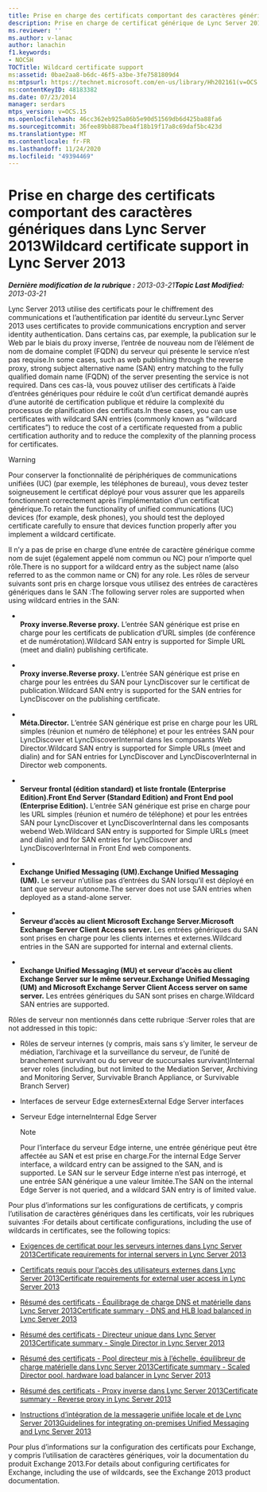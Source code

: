 ```yaml
---
title: Prise en charge des certificats comportant des caractères génériques Lync Server 2013
description: Prise en charge de certificat générique de Lync Server 2013.
ms.reviewer: ''
ms.author: v-lanac
author: lanachin
f1.keywords:
- NOCSH
TOCTitle: Wildcard certificate support
ms:assetid: 0bae2aa8-b6dc-46f5-a3be-3fe7581809d4
ms:mtpsurl: https://technet.microsoft.com/en-us/library/Hh202161(v=OCS.15)
ms:contentKeyID: 48183382
ms.date: 07/23/2014
manager: serdars
mtps_version: v=OCS.15
ms.openlocfilehash: 46cc362eb925a86b5e90d51569db6d425ba88fa6
ms.sourcegitcommit: 36fee89bb887bea4f18b19f17a8c69daf5bc423d
ms.translationtype: MT
ms.contentlocale: fr-FR
ms.lasthandoff: 11/24/2020
ms.locfileid: "49394469"
---
```

# <a name="wildcard-certificate-support-in-lync-server-2013"></a><span data-ttu-id="faa52-103">Prise en charge des certificats comportant des caractères génériques dans Lync Server 2013</span><span class="sxs-lookup"><span data-stu-id="faa52-103">Wildcard certificate support in Lync Server 2013</span></span>

<div data-xmlns="http://www.w3.org/1999/xhtml">

<div class="topic" data-xmlns="http://www.w3.org/1999/xhtml" data-msxsl="urn:schemas-microsoft-com:xslt" data-cs="https://msdn.microsoft.com/">

<div data-asp="https://msdn2.microsoft.com/asp">



</div>

<div id="mainSection">

<div id="mainBody"><span data-ttu-id="faa52-104">

<span> </span></span><span class="sxs-lookup"><span data-stu-id="faa52-104">

<span> </span></span></span>

<span data-ttu-id="faa52-105">_**Dernière modification de la rubrique :** 2013-03-21_</span><span class="sxs-lookup"><span data-stu-id="faa52-105">_**Topic Last Modified:** 2013-03-21_</span></span>

<span data-ttu-id="faa52-106">Lync Server 2013 utilise des certificats pour le chiffrement des communications et l’authentification par identité du serveur.</span><span class="sxs-lookup"><span data-stu-id="faa52-106">Lync Server 2013 uses certificates to provide communications encryption and server identity authentication.</span></span> <span data-ttu-id="faa52-107">Dans certains cas, par exemple, la publication sur le Web par le biais du proxy inverse, l’entrée de nouveau nom de l’élément de nom de domaine complet (FQDN) du serveur qui présente le service n’est pas requise.</span><span class="sxs-lookup"><span data-stu-id="faa52-107">In some cases, such as web publishing through the reverse proxy, strong subject alternative name (SAN) entry matching to the fully qualified domain name (FQDN) of the server presenting the service is not required.</span></span> <span data-ttu-id="faa52-108">Dans ces cas-là, vous pouvez utiliser des certificats à l’aide d’entrées génériques pour réduire le coût d’un certificat demandé auprès d’une autorité de certification publique et réduire la complexité du processus de planification des certificats.</span><span class="sxs-lookup"><span data-stu-id="faa52-108">In these cases, you can use certificates with wildcard SAN entries (commonly known as “wildcard certificates”) to reduce the cost of a certificate requested from a public certification authority and to reduce the complexity of the planning process for certificates.</span></span>

<div>


> [!WARNING]  
> <span data-ttu-id="faa52-109">Pour conserver la fonctionnalité de périphériques de communications unifiées (UC) (par exemple, les téléphones de bureau), vous devez tester soigneusement le certificat déployé pour vous assurer que les appareils fonctionnent correctement après l’implémentation d’un certificat générique.</span><span class="sxs-lookup"><span data-stu-id="faa52-109">To retain the functionality of unified communications (UC) devices (for example, desk phones), you should test the deployed certificate carefully to ensure that devices function properly after you implement a wildcard certificate.</span></span>



</div>

<span data-ttu-id="faa52-110">Il n’y a pas de prise en charge d’une entrée de caractère générique comme nom de sujet (également appelé nom commun ou NC) pour n’importe quel rôle.</span><span class="sxs-lookup"><span data-stu-id="faa52-110">There is no support for a wildcard entry as the subject name (also referred to as the common name or CN) for any role.</span></span> <span data-ttu-id="faa52-111">Les rôles de serveur suivants sont pris en charge lorsque vous utilisez des entrées de caractères génériques dans le SAN :</span><span class="sxs-lookup"><span data-stu-id="faa52-111">The following server roles are supported when using wildcard entries in the SAN:</span></span>

  - <span></span>  
    <span data-ttu-id="faa52-112">**Proxy inverse.**</span><span class="sxs-lookup"><span data-stu-id="faa52-112">**Reverse proxy.**</span></span>   <span data-ttu-id="faa52-113">L’entrée SAN générique est prise en charge pour les certificats de publication d’URL simples (de conférence et de numérotation).</span><span class="sxs-lookup"><span data-stu-id="faa52-113">Wildcard SAN entry is supported for Simple URL (meet and dialin) publishing certificate.</span></span>

  - <span></span>  
    <span data-ttu-id="faa52-114">**Proxy inverse.**</span><span class="sxs-lookup"><span data-stu-id="faa52-114">**Reverse proxy.**</span></span>   <span data-ttu-id="faa52-115">L’entrée SAN générique est prise en charge pour les entrées du SAN pour LyncDiscover sur le certificat de publication.</span><span class="sxs-lookup"><span data-stu-id="faa52-115">Wildcard SAN entry is supported for the SAN entries for LyncDiscover on the publishing certificate.</span></span>

  - <span></span>  
    <span data-ttu-id="faa52-116">**Méta.**</span><span class="sxs-lookup"><span data-stu-id="faa52-116">**Director.**</span></span>   <span data-ttu-id="faa52-117">L’entrée SAN générique est prise en charge pour les URL simples (réunion et numéro de téléphone) et pour les entrées SAN pour LyncDiscover et LyncDiscoverInternal dans les composants Web Director.</span><span class="sxs-lookup"><span data-stu-id="faa52-117">Wildcard SAN entry is supported for Simple URLs (meet and dialin) and for SAN entries for LyncDiscover and LyncDiscoverInternal in Director web components.</span></span>

  - <span></span>  
    <span data-ttu-id="faa52-118">**Serveur frontal (édition standard) et liste frontale (Enterprise Edition).**</span><span class="sxs-lookup"><span data-stu-id="faa52-118">**Front End Server (Standard Edition) and Front End pool (Enterprise Edition).**</span></span> <span data-ttu-id="faa52-119">L’entrée SAN générique est prise en charge pour les URL simples (réunion et numéro de téléphone) et pour les entrées SAN pour LyncDiscover et LyncDiscoverInternal dans les composants webend Web.</span><span class="sxs-lookup"><span data-stu-id="faa52-119">Wildcard SAN entry is supported for Simple URLs (meet and dialin) and for SAN entries for LyncDiscover and LyncDiscoverInternal in Front End web components.</span></span>

  - <span></span>  
    <span data-ttu-id="faa52-120">**Exchange Unified Messaging (UM).**</span><span class="sxs-lookup"><span data-stu-id="faa52-120">**Exchange Unified Messaging (UM).**</span></span>   <span data-ttu-id="faa52-121">Le serveur n’utilise pas d’entrées du SAN lorsqu’il est déployé en tant que serveur autonome.</span><span class="sxs-lookup"><span data-stu-id="faa52-121">The server does not use SAN entries when deployed as a stand-alone server.</span></span>

  - <span></span>  
    <span data-ttu-id="faa52-122">**Serveur d’accès au client Microsoft Exchange Server.**</span><span class="sxs-lookup"><span data-stu-id="faa52-122">**Microsoft Exchange Server Client Access server.**</span></span>   <span data-ttu-id="faa52-123">Les entrées génériques du SAN sont prises en charge pour les clients internes et externes.</span><span class="sxs-lookup"><span data-stu-id="faa52-123">Wildcard entries in the SAN are supported for internal and external clients.</span></span>

  - <span></span>  
    <span data-ttu-id="faa52-124">**Exchange Unified Messaging (MU) et serveur d’accès au client Exchange Server sur le même serveur.**</span><span class="sxs-lookup"><span data-stu-id="faa52-124">**Exchange Unified Messaging (UM) and Microsoft Exchange Server Client Access server on same server.**</span></span>   <span data-ttu-id="faa52-125">Les entrées génériques du SAN sont prises en charge.</span><span class="sxs-lookup"><span data-stu-id="faa52-125">Wildcard SAN entries are supported.</span></span>

<span data-ttu-id="faa52-126">Rôles de serveur non mentionnés dans cette rubrique :</span><span class="sxs-lookup"><span data-stu-id="faa52-126">Server roles that are not addressed in this topic:</span></span>

  - <span data-ttu-id="faa52-127">Rôles de serveur internes (y compris, mais sans s’y limiter, le serveur de médiation, l’archivage et la surveillance du serveur, de l’unité de branchement survivant ou du serveur de succursales survivant)</span><span class="sxs-lookup"><span data-stu-id="faa52-127">Internal server roles (including, but not limited to the Mediation Server, Archiving and Monitoring Server, Survivable Branch Appliance, or Survivable Branch Server)</span></span>

  - <span data-ttu-id="faa52-128">Interfaces de serveur Edge externes</span><span class="sxs-lookup"><span data-stu-id="faa52-128">External Edge Server interfaces</span></span>

  - <span data-ttu-id="faa52-129">Serveur Edge interne</span><span class="sxs-lookup"><span data-stu-id="faa52-129">Internal Edge Server</span></span>
    
    <div>
    

    > [!NOTE]  
    > <span data-ttu-id="faa52-130">Pour l’interface du serveur Edge interne, une entrée générique peut être affectée au SAN et est prise en charge.</span><span class="sxs-lookup"><span data-stu-id="faa52-130">For the internal Edge Server interface, a wildcard entry can be assigned to the SAN, and is supported.</span></span> <span data-ttu-id="faa52-131">Le SAN sur le serveur Edge interne n’est pas interrogé, et une entrée SAN générique a une valeur limitée.</span><span class="sxs-lookup"><span data-stu-id="faa52-131">The SAN on the internal Edge Server is not queried, and a wildcard SAN entry is of limited value.</span></span>

    
    </div>

<span data-ttu-id="faa52-132">Pour plus d’informations sur les configurations de certificats, y compris l’utilisation de caractères génériques dans les certificats, voir les rubriques suivantes :</span><span class="sxs-lookup"><span data-stu-id="faa52-132">For details about certificate configurations, including the use of wildcards in certificates, see the following topics:</span></span>

  - [<span data-ttu-id="faa52-133">Exigences de certificat pour les serveurs internes dans Lync Server 2013</span><span class="sxs-lookup"><span data-stu-id="faa52-133">Certificate requirements for internal servers in Lync Server 2013</span></span>](lync-server-2013-certificate-requirements-for-internal-servers.md)

  - [<span data-ttu-id="faa52-134">Certificats requis pour l’accès des utilisateurs externes dans Lync Server 2013</span><span class="sxs-lookup"><span data-stu-id="faa52-134">Certificate requirements for external user access in Lync Server 2013</span></span>](lync-server-2013-certificate-requirements-for-external-user-access.md)

  - [<span data-ttu-id="faa52-135">Résumé des certificats - Équilibrage de charge DNS et matérielle dans Lync Server 2013</span><span class="sxs-lookup"><span data-stu-id="faa52-135">Certificate summary - DNS and HLB load balanced in Lync Server 2013</span></span>](lync-server-2013-certificate-summary-dns-and-hlb-load-balanced.md)

  - [<span data-ttu-id="faa52-136">Résumé des certificats - Directeur unique dans Lync Server 2013</span><span class="sxs-lookup"><span data-stu-id="faa52-136">Certificate summary - Single Director in Lync Server 2013</span></span>](lync-server-2013-certificate-summary-single-director.md)

  - [<span data-ttu-id="faa52-137">Résumé des certificats - Pool directeur mis à l’échelle, équilibreur de charge matérielle dans Lync Server 2013</span><span class="sxs-lookup"><span data-stu-id="faa52-137">Certificate summary - Scaled Director pool, hardware load balancer in Lync Server 2013</span></span>](lync-server-2013-certificate-summary-scaled-director-pool-hardware-load-balancer.md)

  - [<span data-ttu-id="faa52-138">Résumé des certificats - Proxy inverse dans Lync Server 2013</span><span class="sxs-lookup"><span data-stu-id="faa52-138">Certificate summary - Reverse proxy in Lync Server 2013</span></span>](lync-server-2013-certificate-summary-reverse-proxy.md)

  - [<span data-ttu-id="faa52-139">Instructions d’intégration de la messagerie unifiée locale et de Lync Server 2013</span><span class="sxs-lookup"><span data-stu-id="faa52-139">Guidelines for integrating on-premises Unified Messaging and Lync Server 2013</span></span>](lync-server-2013-guidelines-for-integrating-on-premises-unified-messaging.md)

<span data-ttu-id="faa52-140">Pour plus d’informations sur la configuration des certificats pour Exchange, y compris l’utilisation de caractères génériques, voir la documentation du produit Exchange 2013.</span><span class="sxs-lookup"><span data-stu-id="faa52-140">For details about configuring certificates for Exchange, including the use of wildcards, see the Exchange 2013 product documentation.</span></span>

<span data-ttu-id="faa52-141"></div>

<span> </span>

</div>

</div>

</span><span class="sxs-lookup"><span data-stu-id="faa52-141"></div>

<span> </span>

</div>

</div>

</span></span></div>

